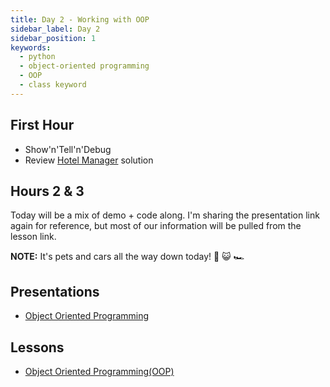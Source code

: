 ```yaml
---
title: Day 2 - Working with OOP
sidebar_label: Day 2
sidebar_position: 1
keywords:
  - python
  - object-oriented programming
  - OOP
  - class keyword
---
```


## First Hour

- Show'n'Tell'n'Debug
- Review [Hotel Manager](/docs/exercises/python-hotel-manager/) solution

## Hours 2 & 3

Today will be a mix of demo + code along. I'm sharing the presentation link again for reference, but most of our information will be pulled from the lesson link.

**NOTE:** It's pets and cars all the way down today! 🐶 😺 🏎️

## Presentations

- [Object Oriented Programming](https://docs.google.com/presentation/d/1pqIK5nza4rjglKo3iCms3dfDZgBw2CcwI2fq7T3nmIE/edit?usp=sharing)

## Lessons

- [Object Oriented Programming(OOP)](/docs/lessons/solving-problems-using-code-python/python-oop)
